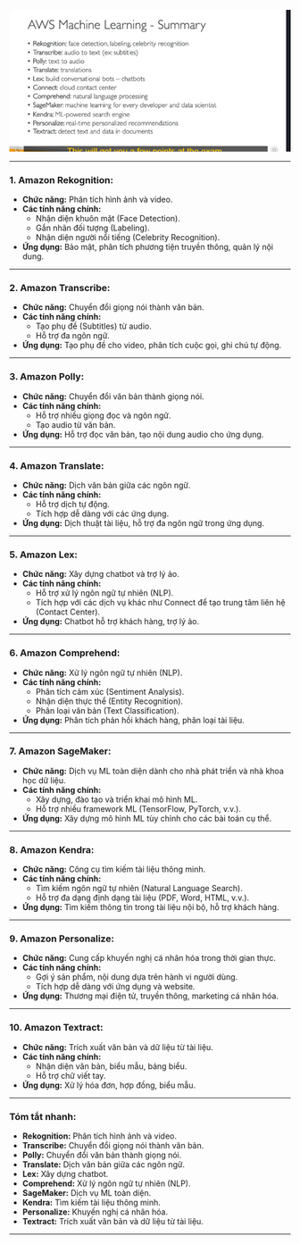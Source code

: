 ![alt text](image/sumary.png)

---

### **1. Amazon Rekognition:**

- **Chức năng:** Phân tích hình ảnh và video.
- **Các tính năng chính:**
  - Nhận diện khuôn mặt (Face Detection).
  - Gắn nhãn đối tượng (Labeling).
  - Nhận diện người nổi tiếng (Celebrity Recognition).
- **Ứng dụng:** Bảo mật, phân tích phương tiện truyền thông, quản lý nội dung.

---

### **2. Amazon Transcribe:**

- **Chức năng:** Chuyển đổi giọng nói thành văn bản.
- **Các tính năng chính:**
  - Tạo phụ đề (Subtitles) từ audio.
  - Hỗ trợ đa ngôn ngữ.
- **Ứng dụng:** Tạo phụ đề cho video, phân tích cuộc gọi, ghi chú tự động.

---

### **3. Amazon Polly:**

- **Chức năng:** Chuyển đổi văn bản thành giọng nói.
- **Các tính năng chính:**
  - Hỗ trợ nhiều giọng đọc và ngôn ngữ.
  - Tạo audio từ văn bản.
- **Ứng dụng:** Hỗ trợ đọc văn bản, tạo nội dung audio cho ứng dụng.

---

### **4. Amazon Translate:**

- **Chức năng:** Dịch văn bản giữa các ngôn ngữ.
- **Các tính năng chính:**
  - Hỗ trợ dịch tự động.
  - Tích hợp dễ dàng với các ứng dụng.
- **Ứng dụng:** Dịch thuật tài liệu, hỗ trợ đa ngôn ngữ trong ứng dụng.

---

### **5. Amazon Lex:**

- **Chức năng:** Xây dựng chatbot và trợ lý ảo.
- **Các tính năng chính:**
  - Hỗ trợ xử lý ngôn ngữ tự nhiên (NLP).
  - Tích hợp với các dịch vụ khác như Connect để tạo trung tâm liên hệ (Contact Center).
- **Ứng dụng:** Chatbot hỗ trợ khách hàng, trợ lý ảo.

---

### **6. Amazon Comprehend:**

- **Chức năng:** Xử lý ngôn ngữ tự nhiên (NLP).
- **Các tính năng chính:**
  - Phân tích cảm xúc (Sentiment Analysis).
  - Nhận diện thực thể (Entity Recognition).
  - Phân loại văn bản (Text Classification).
- **Ứng dụng:** Phân tích phản hồi khách hàng, phân loại tài liệu.

---

### **7. Amazon SageMaker:**

- **Chức năng:** Dịch vụ ML toàn diện dành cho nhà phát triển và nhà khoa học dữ liệu.
- **Các tính năng chính:**
  - Xây dựng, đào tạo và triển khai mô hình ML.
  - Hỗ trợ nhiều framework ML (TensorFlow, PyTorch, v.v.).
- **Ứng dụng:** Xây dựng mô hình ML tùy chỉnh cho các bài toán cụ thể.

---

### **8. Amazon Kendra:**

- **Chức năng:** Công cụ tìm kiếm tài liệu thông minh.
- **Các tính năng chính:**
  - Tìm kiếm ngôn ngữ tự nhiên (Natural Language Search).
  - Hỗ trợ đa dạng định dạng tài liệu (PDF, Word, HTML, v.v.).
- **Ứng dụng:** Tìm kiếm thông tin trong tài liệu nội bộ, hỗ trợ khách hàng.

---

### **9. Amazon Personalize:**

- **Chức năng:** Cung cấp khuyến nghị cá nhân hóa trong thời gian thực.
- **Các tính năng chính:**
  - Gợi ý sản phẩm, nội dung dựa trên hành vi người dùng.
  - Tích hợp dễ dàng với ứng dụng và website.
- **Ứng dụng:** Thương mại điện tử, truyền thông, marketing cá nhân hóa.

---

### **10. Amazon Textract:**

- **Chức năng:** Trích xuất văn bản và dữ liệu từ tài liệu.
- **Các tính năng chính:**
  - Nhận diện văn bản, biểu mẫu, bảng biểu.
  - Hỗ trợ chữ viết tay.
- **Ứng dụng:** Xử lý hóa đơn, hợp đồng, biểu mẫu.

---

### **Tóm tắt nhanh:**

- **Rekognition:** Phân tích hình ảnh và video.
- **Transcribe:** Chuyển đổi giọng nói thành văn bản.
- **Polly:** Chuyển đổi văn bản thành giọng nói.
- **Translate:** Dịch văn bản giữa các ngôn ngữ.
- **Lex:** Xây dựng chatbot.
- **Comprehend:** Xử lý ngôn ngữ tự nhiên (NLP).
- **SageMaker:** Dịch vụ ML toàn diện.
- **Kendra:** Tìm kiếm tài liệu thông minh.
- **Personalize:** Khuyến nghị cá nhân hóa.
- **Textract:** Trích xuất văn bản và dữ liệu từ tài liệu.

---
